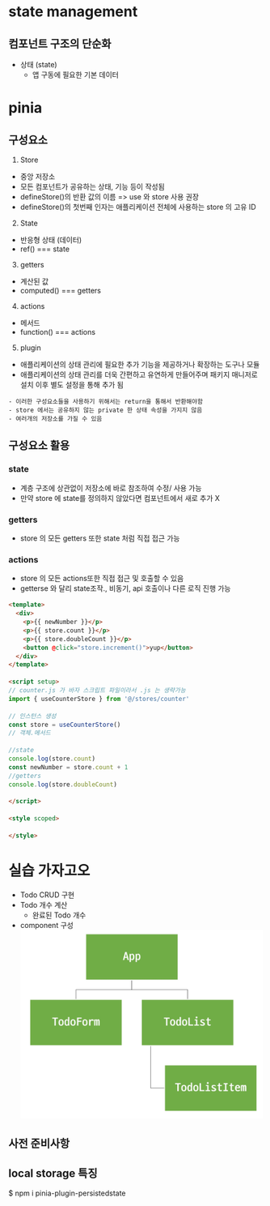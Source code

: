 # state management
## 컴포넌트 구조의 단순화
- 상태 (state)
    - 앱 구동에 필요한 기본 데이터

# pinia
## 구성요소
1. Store
- 중앙 저장소 
- 모든 컴포넌트가 공유하는 상태, 기능 등이 작성됨
- defineStore()의 반환 값의 이름 => use 와 store 사용 권장
- defineStore()의 첫번째 인자는 애플리케이션 전체에 사용하는 store 의 고유 ID
2. State
- 반응형 상태 (데이터)
- ref() === state 
3. getters 
- 계산된 값
- computed() === getters
4. actions
- 메서드
- function() === actions
5. plugin 
- 애플리케이션의 상태 관리에 필요한 추가 기능을 제공하거나 확장하는 도구나 모듈
- 애플리케이션의 상태 관리를 더욱 간편하고 유연하게 만들어주며 패키지 매니저로 설치 이후 별도 설정을 통해 추가 됨

```
- 이러한 구성요소들을 사용하기 위해서는 return을 통해서 반환해야함
- store 에서는 공유하지 않는 private 한 상태 속성을 가지지 않음
- 여러개의 저장소를 가질 수 있음
```
## 구성요소 활용
### state
- 계층 구조에 상관없이 저장소에 바로 참조하여 수정/ 사용 가능
- 만약 store 에 state를 정의하지 않았다면 컴포넌트에서 새로 추가 X
### getters
- store 의 모든 getters 또한 state 처럼 직접 접근 가능
### actions
- store 의 모든 actions또한 직접 접근 및 호출할 수 있음
- getterse 와 달리 state조작., 비동기, api 호출이나 다른 로직 진행 가능

```html
<template>
  <div>
    <p>{{ newNumber }}</p>
    <p>{{ store.count }}</p>
    <p>{{ store.doubleCount }}</p>
    <button @click="store.increment()">yup</button>
  </div>
</template>

<script setup>
// counter.js 가 바자 스크립트 파일이라서 .js 는 생략가능
import { useCounterStore } from '@/stores/counter'

// 인스턴스 생성
const store = useCounterStore()
// 객체.메서드 

//state
console.log(store.count)
const newNumber = store.count + 1
//getters
console.log(store.doubleCount)

</script>

<style scoped>

</style>
```

# 실습 가자고오
- Todo CRUD 구현
- Todo 개수 계산
    - 완료된 Todo 개수
- component 구성
![Alt text](images/coponent_structure.png)

## 사전 준비사항


## local storage 특징

$ npm i pinia-plugin-persistedstate
